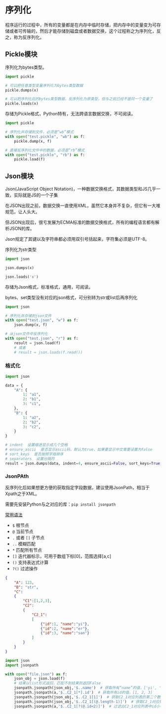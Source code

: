 # 序列化

程序运行的过程中，所有的变量都是在内存中临时存储，把内存中的变量变为可存储或者可传输的，然后才能存储到磁盘或者数据交换，这个过程称之为序列化，反之，称为反序列化。

## Pickle模块

序列化为bytes类型。

```python
import pickle

# 可以把任意类型变量序列化为bytes类型数据
pickle.dumps(x)

# 可以把序列化后的bytes类型数据，反序列化为原类型，但与之前已经不是同一个变量了
pickle.loads(x)
```

存储为Pickle格式，Python特有，无法跨语言数据交换，不可阅读。

```python
import pickle

# 序列化并存储到文件，必须是“wb”模式
with open("test.pickle", "wb") as f:
    pickle.dump(x, f)

# 直接反序列化文件中的数据，必须是“rb”模式
with open("test.pickle", "rb") as f:
    pickle.load(f)
```

## Json模块

Json(JavaScript Object Notation)，一种数据交换格式，其数据类型和JS几乎一致，实际就是JS的一个子集

在JSON出现之前，数据交换一直使用XML，虽然它本身并不复杂，但它有一大堆规范，让人头大。

但JSON出现后，很亏发展为ECMA标准的数据交换格式，所有的编程语言都有解析JSON的库。

Json规定了其键以及字符串都必须用双引号括起来，字符集必须是UTF-8。

序列化为str类型

```python
import json

json.dumps(x)

json.loads('x')
```

存储为Json格式，标准格式，通用，可阅读。

bytes、set类型没有对应的json格式，可分别转为str或list后再序列化

```python
import json

# 序列化并存储到json文件
with open("test.json", "w") as f:
    json.dump(x, f)

# 从json文件中反序列化
with open("test.json", "r") as f:
    result = json.load(f)
    # 或者
    # result = json.loads(f.read())
```

### 格式化

```python
import json

data = {
    "A": {
        1: "a1",
        2: "b1",
        3: "c1",
    },
    "B": {
        1: "a2",
        2: "b2",
        3: "c2",
    }
}

# indent  设置缩进显示成几个空格
# ensure_ascii  是否显示ascii码，默认为true，如果要显示中文需要设置为false
# sort_keys  是否按照字母排序
# separators  设置分隔符
result = json.dumps(data, indent=4, ensure_ascii=False, sort_keys=True, separators=(“,”, ‘: ‘))
```

### JsonPAth

反序列化后如果想更方便的获取指定字段数据，建议使用JsonPath，相当于Xpath之于XML。

需要先安装Python与之对应的库：`pip install jsonpath`

[常用语法](https://goessner.net/articles/JsonPath/)

- `$` 根节点
- `@` 当前节点
- `.` 或者 `[]` 子节点
- `..` 模糊匹配
- `*` 匹配所有节点
- `[]` 迭代器标示，可用于数组下标[0]，范围选择[a,c]
- `()` 支持表达式计算
- `?()` 过滤操作

```json
{
    "A": 123,
    "B": "str",
    "C":
    {
        "C1":[1,2,3],
        "C2":
        {
            "C2_1":
            [
                {"id":1, "name":"yi"},
                {"id":2, "name":"er"},
                {"id":3, "name":"san"}
            ]
        }
    }
}
```

```python
import json
import jsonpath

with open("file.json") as f:
    json_obj = json.load(f)
    # 结果以list形式返回，匹配不到结果则返回False
    jsonpath.jsonpath(json_obj,'$..name')  # 获取所有“name”的值，['yi', 'er', 'san']
    jsonpath.jsonpath(a,'$..C2_1[*].id')  # 获取所有id的值，[1, 2, 3]
    jsonpath.jsonpath(json_obj,'$..C2_1[1]')  # 获取C2_1对应列表的第二个数据，[{'id': 2, 'name': 'er'}]
    jsonpath.jsonpath(json_obj,'$..C2_1[(@.length-1)]')  # 获取C2_1对应列表的倒数第一个，[{'id': 3, 'name': 'san'}]
    jsonpath.jsonpath(a,'$..C2_1[?(@.id<2)]')  # 过滤出C2_1对应列表中id小于2的值，[{'id': 1, 'name': 'yi'}]
```

